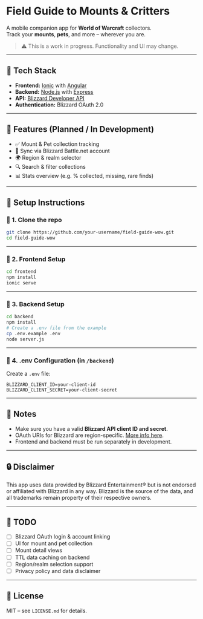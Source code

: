 # Field Guide to Mounts & Critters

A mobile companion app for **World of Warcraft** collectors.  
Track your **mounts**, **pets**, and more – wherever you are.

> ⚠️ This is a work in progress. Functionality and UI may change.

---

## 🔧 Tech Stack

- **Frontend:** [Ionic](https://ionicframework.com/) with [Angular](https://angular.io/)
- **Backend:** [Node.js](https://nodejs.org/) with [Express](https://expressjs.com/)
- **API:** [Blizzard Developer API](https://develop.battle.net/)
- **Authentication:** Blizzard OAuth 2.0

---

## 📱 Features (Planned / In Development)

- ✅ Mount & Pet collection tracking  
- 🔄 Sync via Blizzard Battle.net account  
- 🌍 Region & realm selector  
- 🔍 Search & filter collections  
- 📊 Stats overview (e.g. % collected, missing, rare finds)

---

## 🚀 Setup Instructions

### 🔹 1. Clone the repo

```bash
git clone https://github.com/your-username/field-guide-wow.git
cd field-guide-wow
````

---

### 🔹 2. Frontend Setup

```bash
cd frontend
npm install
ionic serve
```

---

### 🔹 3. Backend Setup

```bash
cd backend
npm install
# Create a .env file from the example
cp .env.example .env
node server.js
```

---

### 🔹 4. .env Configuration (in `/backend`)

Create a `.env` file:

```
BLIZZARD_CLIENT_ID=your-client-id
BLIZZARD_CLIENT_SECRET=your-client-secret
```

---

## 📝 Notes

* Make sure you have a valid **Blizzard API client ID and secret**.
* OAuth URIs for Blizzard are region-specific. [More info here](https://develop.battle.net/documentation/guides/using-oauth).
* Frontend and backend must be run separately in development.

---

## 🔒 Disclaimer

This app uses data provided by Blizzard Entertainment® but is not endorsed or affiliated with Blizzard in any way.
Blizzard is the source of the data, and all trademarks remain property of their respective owners.

---

## 📅 TODO

* [ ] Blizzard OAuth login & account linking
* [ ] UI for mount and pet collection
* [ ] Mount detail views
* [ ] TTL data caching on backend
* [ ] Region/realm selection support
* [ ] Privacy policy and data disclaimer

---

## 📄 License

MIT – see `LICENSE.md` for details.